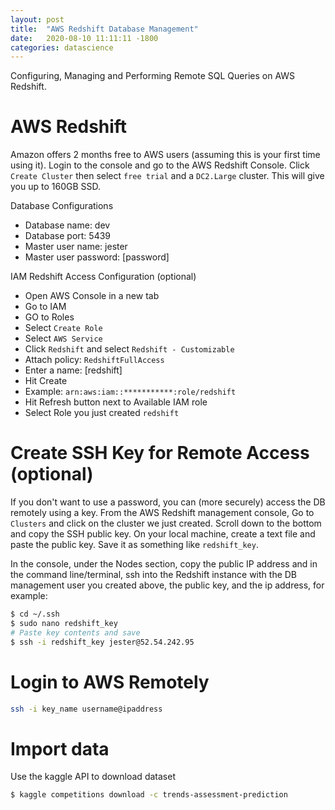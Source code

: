 ```yaml
---
layout: post
title:  "AWS Redshift Database Management"
date:   2020-08-10 11:11:11 -1800
categories: datascience
---
```


Configuring, Managing and Performing Remote SQL Queries on AWS Redshift.

# AWS Redshift

Amazon offers 2 months free to AWS users (assuming this is your first time using it).  Login to the console and go to the AWS Redshift Console. Click `Create Cluster` then select `free trial` and a `DC2.Large` cluster. This will give you up to 160GB SSD. 

Database Configurations

* Database name: dev
* Database port: 5439
* Master user name: jester
* Master user password: [password]

IAM Redshift Access Configuration (optional)

- Open AWS Console in a new tab 
- Go to IAM 
- GO to Roles
- Select `Create Role`
- Select `AWS Service` 
- Click `Redshift` and select `Redshift - Customizable`
- Attach policy: `RedshiftFullAccess`
- Enter a name: [redshift]
- Hit Create
- Example: `arn:aws:iam::***********:role/redshift`
- Hit Refresh button next to Available IAM role
- Select Role you just created `redshift`

# Create SSH Key for Remote Access (optional)

If you don't want to use a password, you can (more securely) access the DB remotely using a key. From the AWS Redshift management console, Go to `Clusters` and click on the cluster we just created. Scroll down to the bottom and copy the SSH public key. On your local machine, create a text file and paste the public key. Save it as something like `redshift_key`. 

In the console, under the Nodes section, copy the public IP address and in the command line/terminal, ssh into the Redshift instance with the DB management user you created above, the public key, and the ip address, for example:

```bash
$ cd ~/.ssh
$ sudo nano redshift_key
# Paste key contents and save
$ ssh -i redshift_key jester@52.54.242.95
```

# Login to AWS Remotely

```bash 
ssh -i key_name username@ipaddress
```

# Import data

Use the kaggle API to download dataset

```bash
$ kaggle competitions download -c trends-assessment-prediction
```
